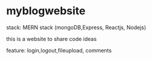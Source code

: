 # myblogwebsite

stack: MERN stack (mongoDB,Express, Reactjs, Nodejs)

this is a website to share code ideas

feature: login,logout,fileupload, comments
